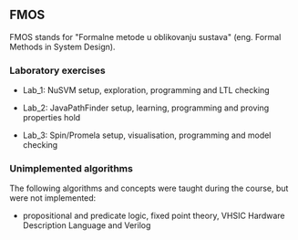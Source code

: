 ## FMOS

FMOS stands for "Formalne metode u oblikovanju sustava" (eng. Formal Methods in System Design).

### Laboratory exercises

* Lab_1: NuSVM setup, exploration, programming and LTL checking 

* Lab_2: JavaPathFinder setup, learning, programming and proving properties hold

* Lab_3: Spin/Promela setup, visualisation, programming and model checking

### Unimplemented algorithms

The following algorithms and concepts were taught during the course, but were not implemented:
* propositional and predicate logic, fixed point theory, VHSIC Hardware Description Language and Verilog